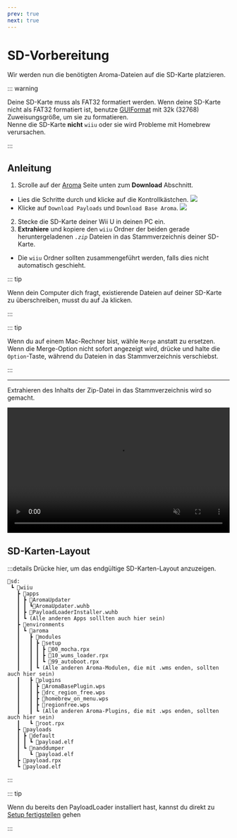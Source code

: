 ```yaml
---
prev: true
next: true
---
```


# SD-Vorbereitung

Wir werden nun die benötigten Aroma-Dateien auf die SD-Karte platzieren.

::: warning

Deine SD-Karte muss als FAT32 formatiert werden. Wenn deine SD-Karte nicht als FAT32 formatiert ist, benutze [GUIFormat](http://ridgecrop.co.uk/index.htm?guiformat.htm) mit 32k (32768) Zuweisungsgröße, um sie zu formatieren.\
Nenne die SD-Karte **nicht** `wiiu` oder sie wird Probleme mit Homebrew verursachen.

:::

## Anleitung

1. Scrolle auf der [Aroma](https://aroma.foryour.cafe) Seite unten zum **Download** Abschnitt.
 - Lies die Schritte durch und klicke auf die Kontrollkästchen.
  ![](/assets/img/guide/Aroma_Box.png)
 - Klicke auf `Download Payloads` und `Download Base Aroma`.
  ![](/assets/img/guide/Aroma_DL.png)
2. Stecke die SD-Karte deiner Wii U in deinen PC ein.
3. **Extrahiere** und kopiere den `wiiu` Ordner der beiden gerade heruntergeladenen _`.zip`_ Dateien in das Stammverzeichnis deiner SD-Karte.
 - Die `wiiu` Ordner sollten zusammengeführt werden, falls dies nicht automatisch geschieht.

::: tip

Wenn dein Computer dich fragt, existierende Dateien auf deiner SD-Karte zu überschreiben, musst du auf Ja klicken.

:::

::: tip

Wenn du auf einem Mac-Rechner bist, wähle `Merge` anstatt zu ersetzen. Wenn die Merge-Option nicht sofort angezeigt wird, drücke und halte die `Option`-Taste, während du Dateien in das Stammverzeichnis verschiebst.

:::

----------

Extrahieren des Inhalts der Zip-Datei in das Stammverzeichnis wird so gemacht.

<div style="position: relative; padding-bottom: 56.25%; height: 0; overflow: hidden; max-width: 100%; height: auto;">
  <video style="position: absolute; top: 0; left: 0; width: 100%; height: 100%;" controls muted>
    <source src="/assets/img/guide/SD_Prep.mp4" type="video/mp4">
    
    Dein Browser unterstützt den Video-Anhänger nicht.
  </video>
</div>

## SD-Karten-Layout

:::details Drücke hier, um das endgültige SD-Karten-Layout anzuzeigen.

```
💾sd:
 ┗ 📂wiiu
   ┣ 📂apps
   ┃ ┣ 📂AromaUpdater
   ┃ ┃ ┗📜AromaUpdater.wuhb
   ┃ ┣ 📜PayloadLoaderInstaller.wuhb
   ┃ ┗ (Alle anderen Apps solllten auch hier sein)
   ┣ 📂environments
   ┃ ┗ 📂aroma
   ┃   ┣ 📂modules
   ┃   ┃ ┣ 📂setup
   ┃   ┃ ┃ ┣ 📜00_mocha.rpx
   ┃   ┃ ┃ ┣ 📜10_wums_loader.rpx
   ┃   ┃ ┃ ┗ 📜99_autoboot.rpx
   ┃   ┃ ┗ (Alle anderen Aroma-Modulen, die mit .wms enden, sollten auch hier sein)
   ┃   ┣ 📂plugins
   ┃   ┃ ┣ 📜AromaBasePlugin.wps
   ┃   ┃ ┣ 📜drc_region_free.wps
   ┃   ┃ ┣ 📜homebrew_on_menu.wps
   ┃   ┃ ┣ 📜regionfree.wps
   ┃   ┃ ┗ (Alle anderen Aroma-Plugins, die mit .wps enden, sollten auch hier sein)
   ┃   ┗ 📜root.rpx
   ┣ 📂payloads
   ┃ ┣ 📂default
   ┃ ┃ ┗ 📜payload.elf
   ┃ ┗ 📂nanddumper
   ┃   ┗ 📜payload.elf
   ┣ 📜payload.rpx
   ┗ 📜payload.elf
```

:::

::: tip

Wenn du bereits den PayloadLoader installiert hast, kannst du direkt zu [Setup fertigstellen](./finalizing-setup.md) gehen

:::
